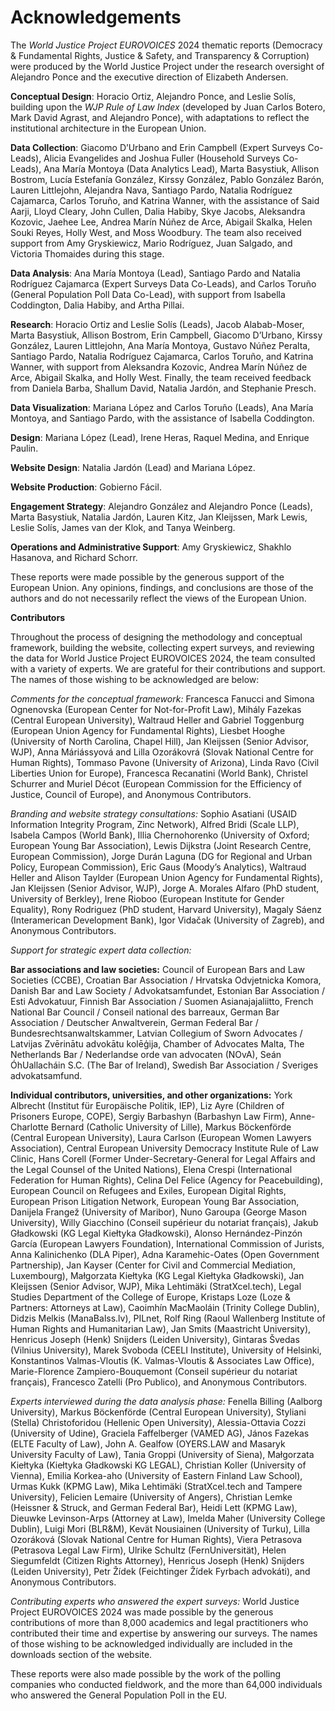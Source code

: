 # Acknowledgements

The *World Justice Project EUROVOICES* 2024 thematic reports (Democracy & Fundamental Rights, Justice & Safety, and Transparency & Corruption) were produced by the World Justice Project under the research oversight of Alejandro Ponce and the executive direction of Elizabeth Andersen.

**Conceptual Design**:  Horacio Ortiz, Alejandro Ponce, and Leslie Solís, building upon the *WJP Rule of Law Index* (developed by Juan Carlos Botero, Mark David Agrast, and Alejandro Ponce), with adaptations to reflect the institutional architecture in the European Union.

**Data Collection**: Giacomo D’Urbano and Erin Campbell (Expert Surveys Co-Leads), Alicia Evangelides and Joshua Fuller (Household Surveys Co-Leads), Ana María Montoya (Data Analytics Lead), Marta Basystiuk, Allison Bostrom, Lucía Estefanía González, Kirssy González, Pablo González Barón, Lauren Littlejohn, Alejandra Nava, Santiago Pardo, Natalia Rodríguez Cajamarca, Carlos Toruño, and Katrina Wanner, with the assistance of Said Aarji, Lloyd Cleary, John Cullen, Dalia Habiby, Skye Jacobs, Aleksandra Kozovic, Jaehee Lee, Andrea Marín Núñez de Arce, Abigail Skalka, Helen Souki Reyes, Holly West, and Moss Woodbury. The team also received support from Amy Gryskiewicz, Mario Rodríguez, Juan Salgado, and Victoria Thomaides during this stage.

**Data Analysis**: Ana María Montoya (Lead), Santiago Pardo and Natalia Rodríguez Cajamarca (Expert Surveys Data Co-Leads), and Carlos Toruño (General Population Poll Data Co-Lead), with support from Isabella Coddington, Dalia Habiby, and Artha Pillai.
 
**Research**: Horacio Ortiz and Leslie Solís (Leads), Jacob Alabab-Moser, Marta Basystiuk, Allison Bostrom, Erin Campbell, Giacomo D’Urbano, Kirssy González, Lauren Littlejohn, Ana María Montoya, Gustavo Núñez Peralta, Santiago Pardo, Natalia Rodríguez Cajamarca, Carlos Toruño, and Katrina Wanner, with support from Aleksandra Kozovic, Andrea Marín Núñez de Arce, Abigail Skalka, and Holly West. Finally, the team received feedback from Daniela Barba, Shallum David, Natalia Jardón, and Stephanie Presch.

**Data Visualization**: Mariana López and Carlos Toruño (Leads), Ana María Montoya, and Santiago Pardo, with the assistance of Isabella Coddington.

**Design**: Mariana López (Lead), Irene Heras, Raquel Medina, and Enrique Paulin.

**Website Design**: Natalia Jardón (Lead) and Mariana López.

**Website Production**: Gobierno Fácil.

**Engagement Strategy**: Alejandro González and Alejandro Ponce (Leads), Marta Basystiuk, Natalia Jardón, Lauren Kitz, Jan Kleijssen, Mark Lewis, Leslie Solís, James van der Klok, and Tanya Weinberg.

**Operations and Administrative Support**: Amy Gryskiewicz, Shakhlo Hasanova, and Richard Schorr.

These reports were made possible by the generous support of the European Union. Any opinions, findings, and conclusions are those of the authors and do not necessarily reflect the views of the European Union.

**Contributors**

Throughout the process of designing the methodology and conceptual framework, building the website, collecting expert surveys, and reviewing the data for World Justice Project EUROVOICES 2024, the team consulted with a variety of experts. We are grateful for their contributions and support. The names of those wishing to be acknowledged are below:

*Comments for the conceptual framework:* 
Francesca Fanucci and Simona Ognenovska (European Center for Not-for-Profit Law), Mihály Fazekas (Central European University), Waltraud Heller and Gabriel Toggenburg (European Union Agency for Fundamental Rights), Liesbet Hooghe (University of North Carolina, Chapel Hill), Jan Kleijssen (Senior Advisor, WJP), Anna Máriássyová and Lilla Ozorákovrá (Slovak National Centre for Human Rights), Tommaso Pavone (University of Arizona), Linda Ravo (Civil Liberties Union for Europe), Francesca Recanatini (World Bank), Christel Schurrer and Muriel Décot (European Commission for the Efficiency of Justice, Council of Europe), and Anonymous Contributors.

*Branding and website strategy consultations:*
Sophio Asatiani (USAID Information Integrity Program, Zinc Network), Alfred Bridi (Scale LLP), Isabela Campos (World Bank), Illia Chernohorenko (University of Oxford; European Young Bar Association), Lewis Dijkstra (Joint Research Centre, European Commission), Jorge Durán Laguna (DG for Regional and Urban Policy, European Commission), Eric Gaus (Moody’s Analytics), Waltraud Heller and Alison Taylder (European Union Agency for Fundamental Rights), Jan Kleijssen (Senior Advisor, WJP), Jorge A. Morales Alfaro (PhD student, University of Berkley), Irene Rioboo (European Institute for Gender Equality), Rony Rodriguez (PhD student, Harvard University), Magaly Sáenz (Interamerican Development Bank), Igor Vidačak (University of Zagreb), and Anonymous Contributors.

*Support for strategic expert data collection:*

**Bar associations and law societies:** Council of European Bars and Law Societies (CCBE), Croatian Bar Association / Hrvatska Odvjetnicka Komora, Danish Bar and Law Society / Advokatsamfundet, Estonian Bar Association / Esti Advokatuur, Finnish Bar Association / Suomen Asianajajaliitto, French National Bar Council / Conseil national des barreaux, German Bar Association / Deutscher Anwaltverein, German Federal Bar / Bundesrechtsanwaltskammer, Latvian Collegium of Sworn Advocates / Latvijas Zvērinātu advokātu kolēģija, Chamber of Advocates Malta, The Netherlands Bar / Nederlandse orde van advocaten (NOvA), Seán ÓhUallacháin S.C. (The Bar of Ireland), Swedish Bar Association / Sveriges advokatsamfund.

**Individual contributors, universities, and other organizations:** York Albrecht (Institut für Europäische Politik, IEP), Liz Ayre (Children of Prisoners Europe, COPE), Sergiy Barbashyn (Barbashyn Law Firm), Anne-Charlotte Bernard (Catholic University of Lille), Markus Böckenförde (Central European University), Laura Carlson (European Women Lawyers Association), Central European University Democracy Institute Rule of Law Clinic, Hans Corell (Former Under-Secretary-General for Legal Affairs and the Legal Counsel of the United Nations), Elena Crespi (International Federation for Human Rights), Celina Del Felice (Agency for Peacebuilding), European Council on Refugees and Exiles, European Digital Rights, European Prison Litigation Network, European Young Bar Association, Danijela Frangež (University of Maribor), Nuno Garoupa (George Mason University), Willy Giacchino (Conseil supérieur du notariat français), Jakub Gładkowski (KG Legal Kiełtyka Gładkowski), Alonso Hernández-Pinzón García (European Lawyers Foundation), International Commission of Jurists, Anna Kalinichenko (DLA Piper), Adna Karamehic-Oates (Open Government Partnership), Jan Kayser (Center for Civil and Commercial Mediation, Luxembourg), Małgorzata Kiełtyka (KG Legal Kiełtyka Gładkowski), Jan Kleijssen (Senior Advisor, WJP), Mika Lehtimäki (StratXcel.tech), Legal Studies Department of the College of Europe, Kristaps Loze (Loze & Partners: Attorneys at Law), Caoimhín MacMaoláin (Trinity College Dublin), Didzis Melkis (ManaBalss.lv), PILnet, Rolf Ring (Raoul Wallenberg Institute of Human Rights and Humanitarian Law), Jan Smits (Maastricht University), Henricus Joseph (Henk) Snijders (Leiden University), Gintaras Švedas (Vilnius University), Marek Svoboda (CEELI Institute), University of Helsinki, Konstantinos Valmas-Vloutis (K. Valmas-Vloutis & Associates Law Office), Marie-Florence Zampiero-Bouquemont (Conseil supérieur du notariat français), Francesco Zatelli (Pro Publico), and Anonymous Contributors.

*Experts interviewed during the data analysis phase:*
Fenella Billing (Aalborg University), Markus Böckenförde (Central European University), Styliani (Stella) Christoforidou (Hellenic Open University), Alessia-Ottavia Cozzi (University of Udine), Graciela Faffelberger (VAMED AG), János Fazekas (ELTE Faculty of Law), John A. Gealfow (OYERS.LAW and Masaryk University Faculty of Law), Tania Groppi (University of Siena), Małgorzata Kiełtyka (Kiełtyka Gładkowski KG LEGAL), Christian Koller (University of Vienna), Emilia Korkea-aho (University of Eastern Finland Law School), Urmas Kukk (KPMG Law), Mika Lehtimäki (StratXcel.tech and Tampere University), Felicien Lemaire (University of Angers), Christian Lemke (Heissner & Struck, and German Federal Bar), Heidi Lett (KPMG Law), Dieuwke Levinson-Arps (Attorney at Law), Imelda Maher (University College Dublin), Luigi Mori (BLR&M), Kevät Nousiainen (University of Turku), Lilla Ozoráková (Slovak National Centre for Human Rights), Viera Petrasova (Petrasova Legal Law Firm), Ulrike Schultz (FernUniversität), Helen Siegumfeldt (Citizen Rights Attorney), Henricus Joseph (Henk) Snijders (Leiden University), Petr Žídek (Feichtinger Žídek Fyrbach advokáti), and Anonymous Contributors.

*Contributing experts who answered the expert surveys:*
World Justice Project EUROVOICES 2024 was made possible by the generous contributions of more than 8,000 academics and legal practitioners who contributed their time and expertise by answering our surveys. The names of those wishing to be acknowledged individually are included in the downloads section of the website. 

These reports were also made possible by the work of the polling companies who conducted fieldwork, and the more than 64,000 individuals who answered the General Population Poll in the EU.

<br>

<!-- **_Requests to reproduce this document should be sent to_**:

Alejandro Ponce<br>
*World Justice Project*<br>
1025 Vermont Avenue NW, Suite 1200<br>
Washington, DC 20005, USA<br>
E-mail: *wjp@worldjusticeproject.org*

World Justice Project EUROVOICES 2024: Justice & Safety<br>
Print: ISBN: 978-1-951330-70-5<br>
Digital: ISBN: 978-1-951330-71-2 -->